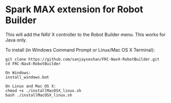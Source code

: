 # Spark MAX extension for Robot Builder

This will add the NAV X controller to the Robot Builder menu. This works for Java only.

To install (in Windows Command Prompt or Linux/Mac OS X Terminal):

```
git clone https://github.com/sanjayseshan/FRC-NavX-RobotBuilder.git
cd FRC-NavX-RobotBuilder

On Windows:
install_windows.bat

On Linux and Mac OS X:
chmod +x ./installMacOSX_linux.sh
bash ./installMacOSX_linux.sh
```
